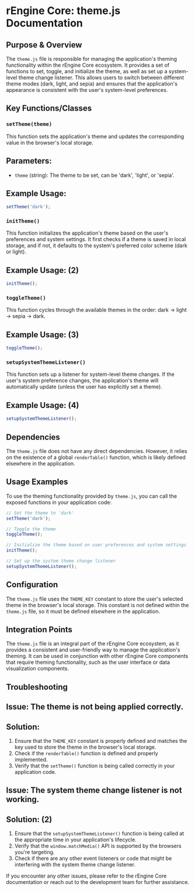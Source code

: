 # rEngine Core: theme.js Documentation

## Purpose & Overview

The `theme.js` file is responsible for managing the application's theming functionality within the rEngine Core ecosystem. It provides a set of functions to set, toggle, and initialize the theme, as well as set up a system-level theme change listener. This allows users to switch between different theme modes (dark, light, and sepia) and ensures that the application's appearance is consistent with the user's system-level preferences.

## Key Functions/Classes

### `setTheme(theme)`

This function sets the application's theme and updates the corresponding value in the browser's local storage.

## Parameters:

- `theme` (string): The theme to be set, can be 'dark', 'light', or 'sepia'.

## Example Usage:

```javascript
setTheme('dark');
```

### `initTheme()`

This function initializes the application's theme based on the user's preferences and system settings. It first checks if a theme is saved in local storage, and if not, it defaults to the system's preferred color scheme (dark or light).

## Example Usage: (2)

```javascript
initTheme();
```

### `toggleTheme()`

This function cycles through the available themes in the order: dark → light → sepia → dark.

## Example Usage: (3)

```javascript
toggleTheme();
```

### `setupSystemThemeListener()`

This function sets up a listener for system-level theme changes. If the user's system preference changes, the application's theme will automatically update (unless the user has explicitly set a theme).

## Example Usage: (4)

```javascript
setupSystemThemeListener();
```

## Dependencies

The `theme.js` file does not have any direct dependencies. However, it relies on the existence of a global `renderTable()` function, which is likely defined elsewhere in the application.

## Usage Examples

To use the theming functionality provided by `theme.js`, you can call the exposed functions in your application code:

```javascript
// Set the theme to 'dark'
setTheme('dark');

// Toggle the theme
toggleTheme();

// Initialize the theme based on user preferences and system settings
initTheme();

// Set up the system theme change listener
setupSystemThemeListener();
```

## Configuration

The `theme.js` file uses the `THEME_KEY` constant to store the user's selected theme in the browser's local storage. This constant is not defined within the `theme.js` file, so it must be defined elsewhere in the application.

## Integration Points

The `theme.js` file is an integral part of the rEngine Core ecosystem, as it provides a consistent and user-friendly way to manage the application's theming. It can be used in conjunction with other rEngine Core components that require theming functionality, such as the user interface or data visualization components.

## Troubleshooting

## Issue: The theme is not being applied correctly.

## Solution:

1. Ensure that the `THEME_KEY` constant is properly defined and matches the key used to store the theme in the browser's local storage.
2. Check if the `renderTable()` function is defined and properly implemented.
3. Verify that the `setTheme()` function is being called correctly in your application code.

## Issue: The system theme change listener is not working.

## Solution: (2)

1. Ensure that the `setupSystemThemeListener()` function is being called at the appropriate time in your application's lifecycle.
2. Verify that the `window.matchMedia()` API is supported by the browsers you're targeting.
3. Check if there are any other event listeners or code that might be interfering with the system theme change listener.

If you encounter any other issues, please refer to the rEngine Core documentation or reach out to the development team for further assistance.
